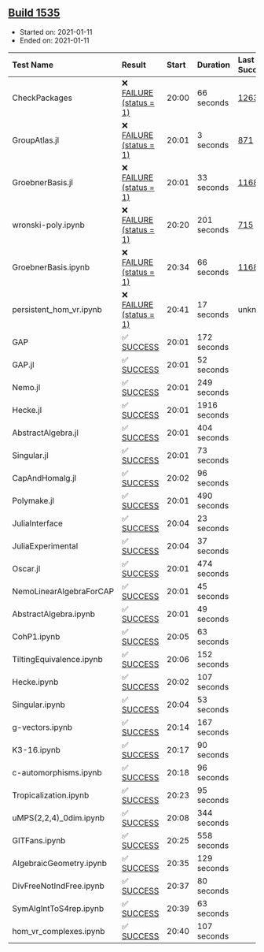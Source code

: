 ## [Build 1535](https://oscarci.mathematik.uni-kl.de/job/oscar-stable/1535/)

* Started on: 2021-01-11
* Ended on: 2021-01-11

| Test Name    | Result | Start | Duration | Last Success | First Failure |
|:-------------|:-------|:------|:---------|:-------------|:--------------|
| CheckPackages | ❌ [FAILURE (status = 1)](https://oscarci.mathematik.uni-kl.de/job/oscar-stable/1535/artifact/logs/build-1535/CheckPackages.log) | 20:00 | 66 seconds | [1263](https://oscarci.mathematik.uni-kl.de/job/oscar-stable/1263/) | [1264](https://oscarci.mathematik.uni-kl.de/job/oscar-stable/1264/) |
| GroupAtlas.jl | ❌ [FAILURE (status = 1)](https://oscarci.mathematik.uni-kl.de/job/oscar-stable/1535/artifact/logs/build-1535/GroupAtlas.jl.log) | 20:01 | 3 seconds | [871](https://oscarci.mathematik.uni-kl.de/job/oscar-stable/871/) | [872](https://oscarci.mathematik.uni-kl.de/job/oscar-stable/872/) |
| GroebnerBasis.jl | ❌ [FAILURE (status = 1)](https://oscarci.mathematik.uni-kl.de/job/oscar-stable/1535/artifact/logs/build-1535/GroebnerBasis.jl.log) | 20:01 | 33 seconds | [1168](https://oscarci.mathematik.uni-kl.de/job/oscar-stable/1168/) | [1169](https://oscarci.mathematik.uni-kl.de/job/oscar-stable/1169/) |
| wronski-poly.ipynb | ❌ [FAILURE (status = 1)](https://oscarci.mathematik.uni-kl.de/job/oscar-stable/1535/artifact/logs/build-1535/wronski-poly.ipynb.log) | 20:20 | 201 seconds | [715](https://oscarci.mathematik.uni-kl.de/job/oscar-stable/715/) | [716](https://oscarci.mathematik.uni-kl.de/job/oscar-stable/716/) |
| GroebnerBasis.ipynb | ❌ [FAILURE (status = 1)](https://oscarci.mathematik.uni-kl.de/job/oscar-stable/1535/artifact/logs/build-1535/GroebnerBasis.ipynb.log) | 20:34 | 66 seconds | [1168](https://oscarci.mathematik.uni-kl.de/job/oscar-stable/1168/) | [1169](https://oscarci.mathematik.uni-kl.de/job/oscar-stable/1169/) |
| persistent_hom_vr.ipynb | ❌ [FAILURE (status = 1)](https://oscarci.mathematik.uni-kl.de/job/oscar-stable/1535/artifact/logs/build-1535/persistent_hom_vr.ipynb.log) | 20:41 | 17 seconds | unknown | unknown |
| GAP | ✅ [SUCCESS](https://oscarci.mathematik.uni-kl.de/job/oscar-stable/1535/artifact/logs/build-1535/GAP.log) | 20:01 | 172 seconds |  |  |
| GAP.jl | ✅ [SUCCESS](https://oscarci.mathematik.uni-kl.de/job/oscar-stable/1535/artifact/logs/build-1535/GAP.jl.log) | 20:01 | 52 seconds |  |  |
| Nemo.jl | ✅ [SUCCESS](https://oscarci.mathematik.uni-kl.de/job/oscar-stable/1535/artifact/logs/build-1535/Nemo.jl.log) | 20:01 | 249 seconds |  |  |
| Hecke.jl | ✅ [SUCCESS](https://oscarci.mathematik.uni-kl.de/job/oscar-stable/1535/artifact/logs/build-1535/Hecke.jl.log) | 20:01 | 1916 seconds |  |  |
| AbstractAlgebra.jl | ✅ [SUCCESS](https://oscarci.mathematik.uni-kl.de/job/oscar-stable/1535/artifact/logs/build-1535/AbstractAlgebra.jl.log) | 20:01 | 404 seconds |  |  |
| Singular.jl | ✅ [SUCCESS](https://oscarci.mathematik.uni-kl.de/job/oscar-stable/1535/artifact/logs/build-1535/Singular.jl.log) | 20:01 | 73 seconds |  |  |
| CapAndHomalg.jl | ✅ [SUCCESS](https://oscarci.mathematik.uni-kl.de/job/oscar-stable/1535/artifact/logs/build-1535/CapAndHomalg.jl.log) | 20:02 | 96 seconds |  |  |
| Polymake.jl | ✅ [SUCCESS](https://oscarci.mathematik.uni-kl.de/job/oscar-stable/1535/artifact/logs/build-1535/Polymake.jl.log) | 20:01 | 490 seconds |  |  |
| JuliaInterface | ✅ [SUCCESS](https://oscarci.mathematik.uni-kl.de/job/oscar-stable/1535/artifact/logs/build-1535/JuliaInterface.log) | 20:04 | 23 seconds |  |  |
| JuliaExperimental | ✅ [SUCCESS](https://oscarci.mathematik.uni-kl.de/job/oscar-stable/1535/artifact/logs/build-1535/JuliaExperimental.log) | 20:04 | 37 seconds |  |  |
| Oscar.jl | ✅ [SUCCESS](https://oscarci.mathematik.uni-kl.de/job/oscar-stable/1535/artifact/logs/build-1535/Oscar.jl.log) | 20:01 | 474 seconds |  |  |
| NemoLinearAlgebraForCAP | ✅ [SUCCESS](https://oscarci.mathematik.uni-kl.de/job/oscar-stable/1535/artifact/logs/build-1535/NemoLinearAlgebraForCAP.log) | 20:01 | 45 seconds |  |  |
| AbstractAlgebra.ipynb | ✅ [SUCCESS](https://oscarci.mathematik.uni-kl.de/job/oscar-stable/1535/artifact/logs/build-1535/AbstractAlgebra.ipynb.log) | 20:01 | 49 seconds |  |  |
| CohP1.ipynb | ✅ [SUCCESS](https://oscarci.mathematik.uni-kl.de/job/oscar-stable/1535/artifact/logs/build-1535/CohP1.ipynb.log) | 20:05 | 63 seconds |  |  |
| TiltingEquivalence.ipynb | ✅ [SUCCESS](https://oscarci.mathematik.uni-kl.de/job/oscar-stable/1535/artifact/logs/build-1535/TiltingEquivalence.ipynb.log) | 20:06 | 152 seconds |  |  |
| Hecke.ipynb | ✅ [SUCCESS](https://oscarci.mathematik.uni-kl.de/job/oscar-stable/1535/artifact/logs/build-1535/Hecke.ipynb.log) | 20:02 | 107 seconds |  |  |
| Singular.ipynb | ✅ [SUCCESS](https://oscarci.mathematik.uni-kl.de/job/oscar-stable/1535/artifact/logs/build-1535/Singular.ipynb.log) | 20:04 | 53 seconds |  |  |
| g-vectors.ipynb | ✅ [SUCCESS](https://oscarci.mathematik.uni-kl.de/job/oscar-stable/1535/artifact/logs/build-1535/g-vectors.ipynb.log) | 20:14 | 167 seconds |  |  |
| K3-16.ipynb | ✅ [SUCCESS](https://oscarci.mathematik.uni-kl.de/job/oscar-stable/1535/artifact/logs/build-1535/K3-16.ipynb.log) | 20:17 | 90 seconds |  |  |
| c-automorphisms.ipynb | ✅ [SUCCESS](https://oscarci.mathematik.uni-kl.de/job/oscar-stable/1535/artifact/logs/build-1535/c-automorphisms.ipynb.log) | 20:18 | 96 seconds |  |  |
| Tropicalization.ipynb | ✅ [SUCCESS](https://oscarci.mathematik.uni-kl.de/job/oscar-stable/1535/artifact/logs/build-1535/Tropicalization.ipynb.log) | 20:23 | 95 seconds |  |  |
| uMPS(2,2,4)_0dim.ipynb | ✅ [SUCCESS](https://oscarci.mathematik.uni-kl.de/job/oscar-stable/1535/artifact/logs/build-1535/uMPS-2-2-4-_0dim.ipynb.log) | 20:08 | 344 seconds |  |  |
| GITFans.ipynb | ✅ [SUCCESS](https://oscarci.mathematik.uni-kl.de/job/oscar-stable/1535/artifact/logs/build-1535/GITFans.ipynb.log) | 20:25 | 558 seconds |  |  |
| AlgebraicGeometry.ipynb | ✅ [SUCCESS](https://oscarci.mathematik.uni-kl.de/job/oscar-stable/1535/artifact/logs/build-1535/AlgebraicGeometry.ipynb.log) | 20:35 | 129 seconds |  |  |
| DivFreeNotIndFree.ipynb | ✅ [SUCCESS](https://oscarci.mathematik.uni-kl.de/job/oscar-stable/1535/artifact/logs/build-1535/DivFreeNotIndFree.ipynb.log) | 20:37 | 80 seconds |  |  |
| SymAlgIntToS4rep.ipynb | ✅ [SUCCESS](https://oscarci.mathematik.uni-kl.de/job/oscar-stable/1535/artifact/logs/build-1535/SymAlgIntToS4rep.ipynb.log) | 20:39 | 63 seconds |  |  |
| hom_vr_complexes.ipynb | ✅ [SUCCESS](https://oscarci.mathematik.uni-kl.de/job/oscar-stable/1535/artifact/logs/build-1535/hom_vr_complexes.ipynb.log) | 20:40 | 107 seconds |  |  |
